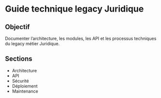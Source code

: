 # Guide technique legacy Juridique

## Objectif
Documenter l’architecture, les modules, les API et les processus techniques du legacy métier Juridique.

## Sections
- Architecture
- API
- Sécurité
- Déploiement
- Maintenance
